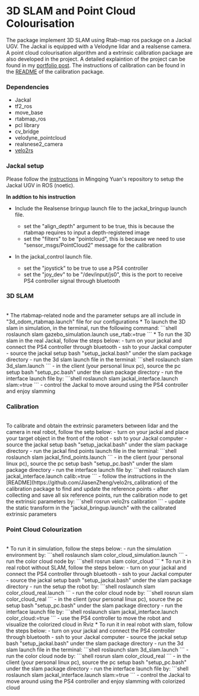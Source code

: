 # 3D SLAM and Point Cloud Colourisation

The package implement 3D SLAM using Rtab-map ros package on a Jackal UGV. The Jackal is equipped with a Velodyne lidar and a realsense camera. A point cloud colourisation algorithm and a extrinsic calibration package are also developed in the project. A detailed explaintion of the project can be found in my [portfolio post](https://jiasenzheng.github.io/projects/0-slam-and-point-cloud-colourisation). The instructions of calibration can be found in the [README](https://github.com/JiasenZheng/velo2rs_calibration) of the calibration package.

### Dependencies
* Jackal
* tf2_ros
* move_base
* rtabmap_ros
* pcl library
* cv_bridge
* velodyne_pointcloud
* realsnese2_camera
* [velo2rs](https://github.com/JiasenZheng/velo2rs_calibration)

### Jackal setup
Please follow the [instructions](https://github.com/dinvincible98/Jackal_ROS_Noetic_Bringup) in Mingqing Yuan's repository to setup the Jackal UGV in ROS (noetic).

**In addtion to his instruction**
<br>
* Include the Realsense bringup launch file to the jackal_bringup launch file.
    - set the "align_depth" argument to be true, this is because the rtabmap requires to input a depth-registered image
    - set the "filters" to be "pointcloud", this is because we need to use "sensor_msgs/PointCloud2" message for the calibration

* In the jackal_control launch file.
    - set the "joystick" to be true to use a PS4 controller
    - set the "joy_dev" to be "/dev/input/js0", this is the port to receive PS4 controller signal through bluetooth

### 3D SLAM
<br>
* The rtabmap-related node and the parameter setups are all include in "3d_odom_rtabmap.launch" file for our configurations
* To launch the 3D slam in simulation, in the terminal, run the following command:
```shell
roslaunch slam gazebo_simulation.launch use_rtab:=true
```
* To run the 3D slam in the real Jackal, follow the steps below:
    - turn on your jackal and connect the PS4 controller through bluetooth
    - ssh to your Jackal computer
    - source the jackal setup bash "setup_jackal.bash" under the slam package directory
    - run the 3d slam launch file in the terminal:
    ```shell
    roslaunch slam 3d_slam.launch
    ```
    - in the client (your personal linux pc), source the pc setup bash "setup_pc.bash" under the slam package directory
    - run the interface launch file by:
    ```shell
    roslaunch slam jackal_interface.launch slam:=true
    ```
    - control the Jackal to move around using the PS4 controller and enjoy slamming

### Calibration
<br>
To calibrate and obtain the extrinsic parameters between lidar and the camera in real robot, follow the setp below:
    - turn on your jackal and place your target object in the front of the robot
    - ssh to your Jackal computer
    - source the jackal setup bash "setup_jackal.bash" under the slam package directory
    - run the jackal find points launch file in the terminal:
    ```shell
    roslaunch slam jackal_find_points.launch 
    ```
    - in the client (your personal linux pc), source the pc setup bash "setup_pc.bash" under the slam package directory
    - run the interface launch file by:
    ```shell
    roslaunch slam jackal_interface.launch calib:=true
    ```
    - follow the instructions in the [README](https://github.com/JiasenZheng/velo2rs_calibration) of the calibration package to find and update the reference points
    - after collecting and save all six reference points, run the calibration node to get the extrinsic parameters by:
    ```shell
    rosrun velo2rs calibration
    ```
    - update the static transform in the "jackal_bringup.launch" with the calibrated extrinsic parameters

### Point Cloud Colourization
<br>
* To run it in simulation, follow the steps below:
    - run the simulation environment by:
    ```shell
    roslaunch slam color_cloud_simulation.launch
    ```
    - run the color cloud node by:
    ```shell
    rosrun slam color_cloud
    ```
* To run it in real robot without SLAM, follow the steps below:
    - turn on your jackal and connect the PS4 controller through bluetooth
    - ssh to your Jackal computer
    - source the jackal setup bash "setup_jackal.bash" under the slam package directory
    - run the setup the robot by:
    ```shell
    roslaunch slam color_cloud_real.launch
    ```
    - run the color cloud node by:
    ```shell
    rosrun slam color_cloud_real
    ```
    - in the client (your personal linux pc), source the pc setup bash "setup_pc.bash" under the slam package directory
    - run the interface launch file by:
    ```shell
    roslaunch slam jackal_interface.launch color_cloud:=true
    ```
    - use the PS4 controller to move the robot and visualize the colorized cloud in Rviz
* To run it in real robot with slam, follow the steps below:
    - turn on your jackal and connect the PS4 controller through bluetooth
    - ssh to your Jackal computer
    - source the jackal setup bash "setup_jackal.bash" under the slam package directory
    - run the 3d slam launch file in the terminal:
    ```shell
    roslaunch slam 3d_slam.launch
    ```
    - run the color cloud node by:
    ```shell
    rosrun slam color_cloud_real
    ```
    - in the client (your personal linux pc), source the pc setup bash "setup_pc.bash" under the slam package directory
    - run the interface launch file by:
    ```shell
    roslaunch slam jackal_interface.launch slam:=true
    ```
    - control the Jackal to move around using the PS4 controller and enjoy slamming with colorized cloud




    
    





